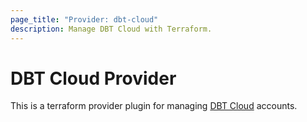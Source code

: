 ```yaml
---
page_title: "Provider: dbt-cloud"
description: Manage DBT Cloud with Terraform.
---
```


# DBT Cloud Provider

This is a terraform provider plugin for managing [DBT Cloud](https://cloud.getdbt.com/) accounts.
